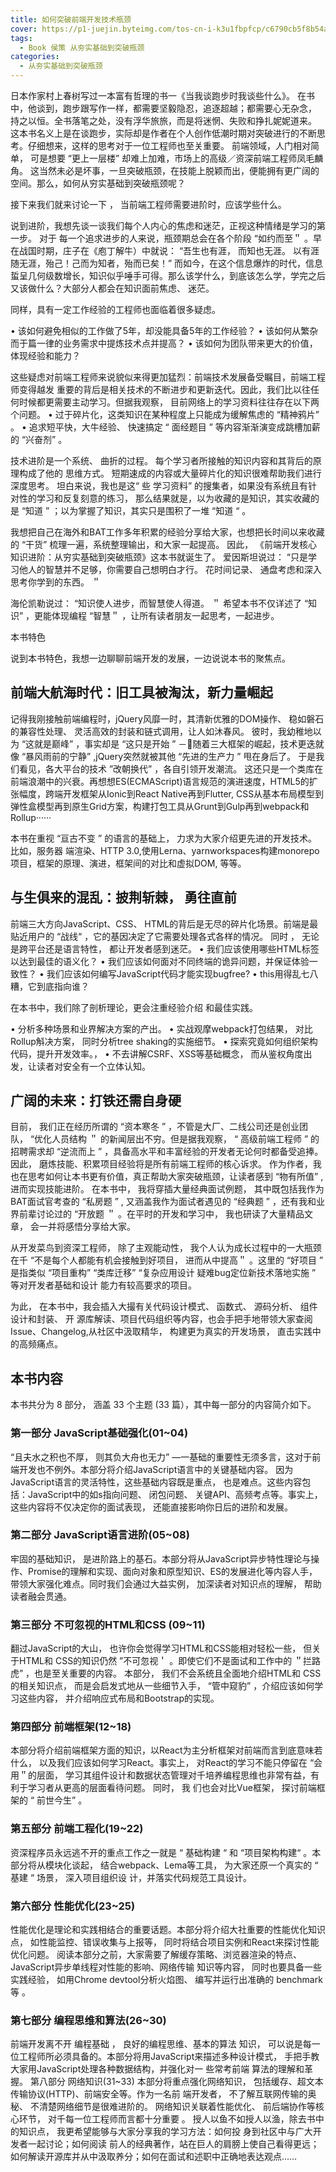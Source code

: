 ```yaml
---
title: 如何突破前端开发技术瓶颈
cover: https://p1-juejin.byteimg.com/tos-cn-i-k3u1fbpfcp/c6790cb5f8b54a348c72a5ad0d269734~tplv-k3u1fbpfcp-zoom-in-crop-mark:1512:0:0:0.awebp?
tags:
  - Book 侯策 从夯实基础到突破瓶颈
categories:
  - 从夯实基础到突破瓶颈
---
```

日本作家村上春树写过一本富有哲理的书一《当我谈跑步时我谈些什么》。
在书中，他谈到，跑步跟写作一样，都需要坚毅隐忍，追逐超越；都需要心无杂念， 持之以恒。全书落笔之处，没有浮华旅旅，而是将迷惘、失败和挣扎妮妮道来。
这本书名义上是在谈跑步，实际却是作者在个人创作低潮时期对突破进行的不断思考。仔细想来，这样的思考对于一位工程师也至关重要。
前端领域，人门相对简单， 可是想要 “更上一层楼” 却难上加难，市场上的高级／资深前端工程师凤毛麟角。 这当然未必是坏事，一旦突破瓶颈，在技能上脱颖而出，便能拥有更广阔的空间。那么，如何从穷实基础到突破瓶颈呢？

接下来我们就来讨论一下 ， 当前端工程师需要进阶时，应该学些什么。

说到进阶，我想先谈一谈我们每个人内心的焦虑和迷茫，正视这种情绪是学习的第一步。 对于 每一个追求进步的人来说，瓶颈期总会在各个阶段 “如约而至＂ 。早在战国时期，庄子在《庖丁解牛）中就说： “吾生也有涯， 而知也无涯。 以有涯随无涯，殆己！己而为知者，殆而已矣！”
而如今，在这个信息爆炸的时代，信息蜇呈几何级数增长，知识似乎唾手可得。那么该学什么，到底该怎么学，学完之后又该做什么？大部分人都会在知识面前焦虑、 迷茫。

同样，具有一定工作经验的工程师也面临着很多疑虑。

•	该如何避免相似的工作做了5年，却没能具备5年的工作经验？
•	该如何从繁杂而于篇一律的业务需求中提炼技术点并提高？
•	该如何为团队带来更大的价值，体现经验和能力？

这些疑虑对前端工程师来说貌似来得更加猛烈：前端技术发展备受瞩目，前端工程师变得越发
重要的背后是相关技术的不断进步和更新迭代。因此，我们比以往任何时候都更需要主动学习。但据我观察， 目前网络上的学习资料往往存在以下两个问题。
•	过于碎片化，这类知识在某种程度上只能成为缓解焦虑的 “精神鸦片” 。
•	追求短平快，大牛经验、 快速搞定 “ 面经题目 ” 等内容渐渐演变成跳槽加薪的 “兴奋剂” 。

技术进阶是一个系统、 曲折的过程。 每个学习者所接触的知识内容和其背后的原理构成了他的
思维方式。 短期速成的内容或大量碎片化的知识很难帮助我们进行深度思考。 坦白来说，我也是这“
些 学习资料” 的搜集者，如果没有系统且有针对性的学习和反复刻意的练习， 那么结果就是，以为收藏的是知识，其实收藏的是 “知道 ” ；以为掌握了知识，其实只是围积了一堆 “知道 “ 。

我想把自己在海外和BAT工作多年积累的经验分享给大家，也想把长时间以来收藏的 “干货” 梳理一遍，系统整理输出，和大家一起提高。 因此， 《前端开发核心知识进阶：从穷实基础到突破瓶颈》这本书就诞生了。
爱因斯坦说过： “只是学习他人的智慧并不足够，你需要自己想明白才行。 花时间记录、 通盘考虑和深入思考你学到的东西。 ＂

海伦凯勒说过： “知识使人进步，而智慧使人得道。 ＂
希望本书不仅详述了 “知识” ，更能体现编程 “智慧＂ ，让所有读者朋友一起思考，一起进步。

本书特色

说到本书特色，我想一边聊聊前端开发的发展，一边说说本书的聚焦点。

## 前端大航海时代：旧工具被淘汰，新力量崛起
记得我刚接触前端编程时，jQuery风靡一时，其清新优雅的DOM操作、 稳如磐石的兼容性处理、 灵活高效的封装和链式调用，让人如沐春风。
彼时，我幼稚地以为 “这就是巅峰” ，事实却是 “这只是开始 ” －􀀕随着三大框架的崛起，技术更迭就像 “暴风雨前的宁静” ,jQuery突然就被其他 “先进的生产力 ” 甩在身后了。 于是我们看见，各大平台的技术 ”改朝换代” ，各自引领开发潮流。
这还只是一个类库在前端浪潮中的兴衰。再想想ES(ECMAScript)语言规范的演进速度，HTML5的扩张幅度，跨端开发框架从Ionic到React Native再到Flutter, CSS从基本布局模型到弹性盒模型再到原生Grid方案，构建打包工具从Grunt到Gulp再到webpack和Rollup······

本书在重视 “亘古不变 ” 的语言的基础上， 力求为大家介绍更先进的开发技术。比如，服务器 端渲染、HTTP 3.0,使用Lerna、yarnworkspaces构建monorepo项目，框架的原理、演进，框架间的对比和虚拟DOM, 等等。
## 与生俱来的混乱：披荆斩棘， 勇往直前

前端三大方向JavaScript、CSS、 HTML的背后是无尽的碎片化场景。前端是最贴近用户的 “战线“ ，它的基因决定了它需要处理各式各样的情况。 同时 ， 无论是跨平台还是语言特性， 都让开发者感到迷茫。
•	我们应该使用哪些HTML标签以达到最佳的语义化？
•	我们应该如何面对不同终端的诡异问题，并保证体验一致性？
•	我们应该如何编写JavaScript代码才能实现bugfree?
•	this用得乱七八糟，它到底指向谁？

在本书中，我们除了剖析理论，更会注重经验介绍 和最佳实践。

•	分析多种场景和业界解决方案的产出。
•	实战观摩webpack打包结果， 对比Rollup斛决方案， 同时分析tree shaking的实施细节。
•	探索究竟如何组织架构代码，提升开发效率。，
•	不去讲解CSRF、XSS等基础概念， 而从鉴权角度出发，让读者对安全有一个立体认知。

## 广阔的未来：打铁还需自身硬
目前， 我们正在经历所谓的 “资本寒冬 ” ，不管是大厂、二线公司还是创业团队， “优化人员结构 ＂ 的新闻层出不穷。但是据我观察， “ 高级前端工程师 ” 的招聘需求却 “逆流而上 ” ，具备高水平和丰富经验的开发者无论何时都备受追捧。 因此， 磨炼技能、积累项目经验将是所有前端工程师的核心诉求。
作为作者，我也在思考如何让本书更有价值，真正帮助大家突破瓶颈，让读者感到 “物有所值” , 进而实现技能进阶。
在本书中， 我将穿插大量经典面试例题， 其中既包括我作为BAT面试官考查的 “私房题 ” ,
又涵盖我作为面试者遇见的 “经典题 ” ，还有我和业界前辈讨论过的 “开放题 ＂ 。在平时的开发和学习中， 我也研读了大量精品文章， 会一并将感悟分享给大家。

从开发菜鸟到资深工程师， 除了主观能动性， 我个人认为成长过程中的一大瓶颈在千 “不是每个人都能有机会接触到好项目， 进而从中提高＂ 。这里的 “好项目 ” 是指类似 “项目重构” “类库迁移” “复杂应用设计 疑难bug定位新技术落地实施 ” 等对开发者基础和设计 能力有较高要求的项目。

为此， 在本书中，我会插入大撮有关代码设计模式、 函数式、 源码分析、 组件设计和封装、 开 源库解读、项目代码组织等内容，也会手把手地带领大家查阅Issue、Changelog,从社区中汲取精华， 构建更为真实的开发场景， 直击实践中的高频痛点。
## 本书内容
本书共分为 8 部分， 涵盖 33 个主题 (33 篇），其中每一部分的内容简介如下。
### 第一部分 JavaScript基础强化(01~04)
“且夫水之积也不厚， 则其负大舟也无力” —一基础的重要性无须多言，这对于前端开发也不例外。本部分将介绍JavaScript语言中的关键基础内容。 因为JavaScript语言的灵活特性，这些基础内容既是重点， 也是难点。这些内容包括：JavaScript中的如s指向问题、 闭包问题、 关键API、高频考点等。事实上，这些内容将不仅决定你的面试表现， 还能直接影响你日后的进阶和发展。
### 第二部分 JavaScript语言进阶(05~08)
牢固的基础知识， 是进阶路上的基石。本部分将从JavaScript异步特性理论与操作、Promise的理解和实现、面向对象和原型知识、ES的发展进化等内容人手，带领大家强化难点。同时我们会通过大益实例， 加深读者对知识点的理解， 帮助读者融会贯通。
### 第三部分 不可忽视的HTML和CSS (09~11) 
翻过JavaScript的大山， 也许你会觉得学习HTML和CSS能相对轻松一些， 但关于HTML和 CSS的知识仍然 ”不可忽视＇ 。即使它们不是面试和工作中的 ＂拦路虎” ，也是至关重要的内容。 本部分， 我们不会系统且全面地介绍HTML和 CSS的相关知识点， 而是会启发式地从一些细节入手， “管中窥豹” ，介绍应该如何学习这些内容， 并介绍响应式布局和Bootstrap的实现。
### 第四部分 前端框架(12~18)
本部分将介绍前端框架方面的知识，以React为主分析框架对前端而言到底意味若什么， 以及我们应该如何学习React。事实上， 对React的学习不能只停留在 “会用＂的层面， 学习其组件设计和数据状态管理对千培养编程思维也非常有益，有利于学习者从更高的层面看待问题。 同时， 我 们也会对比Vue框架， 探讨前端框架的 “ 前世今生” 。
### 第五部分 前端工程化(19~22)
资深程序员永远逃不开的重点工作之一就是 “ 基础构建 “ 和 “项目架构构建“ 。本部分将从模块化谈起， 结合webpack、Lema等工具， 为大家还原一个真实的 “ 基建 “ 场景， 深入项目组织设 计，并落实代码规范工具设计。
### 第六部分 性能优化(23~25)
性能优化是理论和实践相结合的重要话题。本部分将介绍大社重要的性能优化知识点， 如性能监控、错误收集与上报等， 同时将结合项目实例和React来探讨性能优化问题。 阅读本部分之前，大家需要了解缓存策略、浏览器渲染的特点、JavaScript异步单线程对性能的影响、网络传输 知识等内容， 同时也要具备一些实践经验， 如用Chrome devtool分析火焰图、 编写并运行出准确的 benchmark等 。
### 第七部分 编程思维和算法(26~30)
前端开发离不开 编程基础 ， 良好的编程思维、基本的算法 知识， 可以说是每一位工程师所必须具备的。本部分将用JavaScript来描述多种设计模式， 手把手教大家用JavaScript处理各种数据结构，并强化对一 些常考前端 算法的理解和革握。
第八部分 网络知识(31~33)
本部分将重点强化网络知识， 包括缓存、超文本传输协议(HTTP)、前端安全等。作为一名前
端开发者， 不了解互联网传输的奥秘、 不清楚网络细节是很难进阶的。 网络知识关联着性能优化、
前后端协作等核心环节， 对千每一位工程师而言都十分重要 。
授人以鱼不如授人以渔，除去书中的知识点， 我更希望能够与大家分享我的学习方法：如何投
身到社区中与广大开发者一起讨论；如何阅读 前人的经典著作，站在巨人的肩膀上使自己看得更远；如何解读开源库并从中汲取养分；如何在面试和述职中正确地表达观点……
